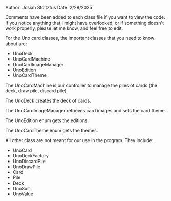 Author: Josiah Stoltzfus
Date: 2/28/2025

Comments have been added to each class file if you want to view the code. If you notice anything that I might have overlooked, or if something doesn't work properly, please let me know, and feel free to edit.

For the Uno card classes, the important classes that you need to know about are:
  - UnoDeck
  - UnoCardMachine
  - UnoCardImageManager
  - UnoEdition
  - UnoCardTheme

The UnoCardMachine is our controller to manage the piles of cards (the deck, draw pile, discard pile).

The UnoDeck creates the deck of cards.

The UnoCardImageManager retrieves card images and sets the card theme.

The UnoEdition enum gets the editions.

The UnoCardTheme enum gets the themes.

All other class are not meant for our use in the program. They include:
  - UnoCard
  - UnoDeckFactory
  - UnoDiscardPile
  - UnoDrawPile
  - Card
  - Pile
  - Deck
  - UnoSuit
  - UnoValue

